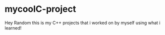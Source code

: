  # mycoolC-project 
 
 Hey Random this is my C++ projects that i worked on by myself using what i learned!
